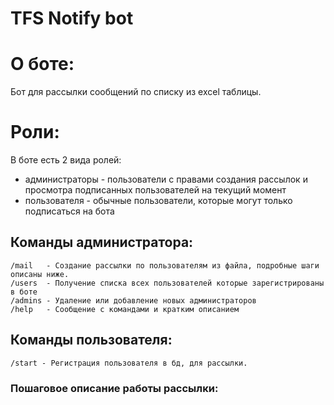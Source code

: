 # TFS Notify bot

# О боте:
Бот для рассылки сообщений по списку из excel таблицы.


# Роли:
В боте есть 2 вида ролей:
* администраторы - пользователи с правами создания рассылок и просмотра подписанных пользователей на текущий момент
* пользователя - обычные пользователи, которые могут только подписаться на бота


## Команды администратора:
    /mail   - Создание рассылки по пользователям из файла, подробные шаги описаны ниже.
    /users  - Получение списка всех пользователей которые зарегистрированы в боте
    /admins - Удаление или добавление новых администраторов
    /help   - Сообщение с командами и кратким описанием

## Команды пользователя:
    /start - Регистрация пользователя в бд, для рассылки.


###  Пошаговое описание работы рассылки:
